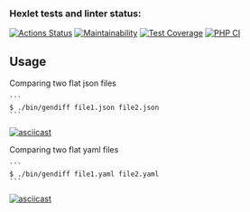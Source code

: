 ### Hexlet tests and linter status:
[![Actions Status](https://github.com/kaivladimirv/php-project-48/workflows/hexlet-check/badge.svg)](https://github.com/kaivladimirv/php-project-48/actions)
[![Maintainability](https://api.codeclimate.com/v1/badges/b3f25a564898554531c9/maintainability)](https://codeclimate.com/github/kaivladimirv/php-project-48/maintainability)
[![Test Coverage](https://api.codeclimate.com/v1/badges/b3f25a564898554531c9/test_coverage)](https://codeclimate.com/github/kaivladimirv/php-project-48/test_coverage)
[![PHP CI](https://github.com/kaivladimirv/php-project-48/actions/workflows/php-ci.yml/badge.svg)](https://github.com/kaivladimirv/php-project-48/actions/workflows/php-ci.yml)

## Usage

Comparing two flat json files

    ```
    $ ./bin/gendiff file1.json file2.json
    ```
[![asciicast](https://asciinema.org/a/TIl1sUFq00HaJjBML0i0MbfbR.svg)](https://asciinema.org/a/TIl1sUFq00HaJjBML0i0MbfbR)

Comparing two flat yaml files

    ```
    $ ./bin/gendiff file1.yaml file2.yaml
    ```
[![asciicast](https://asciinema.org/a/9peyUaZIVRNw3Hh8exXuozEGp.svg)](https://asciinema.org/a/9peyUaZIVRNw3Hh8exXuozEGp)